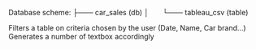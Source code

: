 Database scheme:
├─── car_sales (db)
│       	└─── tableau_csv (table)

Filters a table on criteria chosen by the user (Date, Name, Car brand...)
Generates a number of textbox accordingly